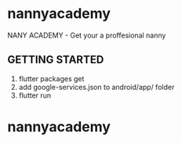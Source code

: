 # nannyacademy

NANY ACADEMY - Get your a proffesional nanny

## GETTING STARTED
1. flutter packages get
2. add google-services.json to android/app/ folder
3. flutter run

# nannyacademy
